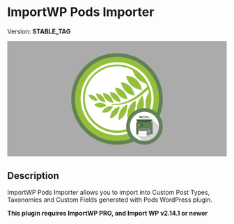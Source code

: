 # ImportWP Pods Importer

Version: __STABLE_TAG__  

![Pods Importer Importer](./assets/iwp-addon-pods.png)

## Description

ImportWP Pods Importer allows you to import into Custom Post Types, Taxonomies and Custom Fields generated with Pods WordPress plugin.

**This plugin requires ImportWP PRO, and Import WP v2.14.1 or newer**

